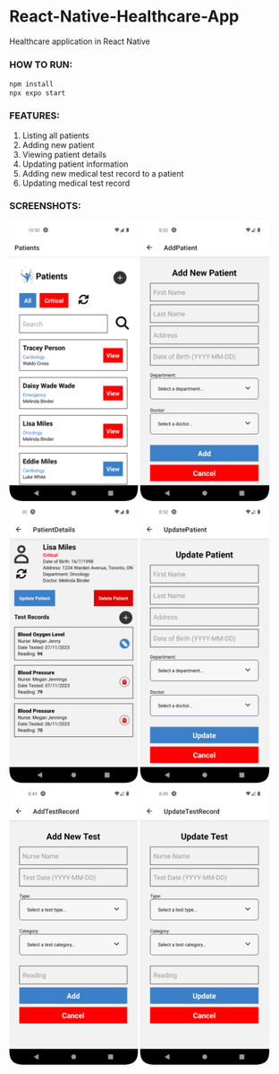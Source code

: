 # React-Native-Healthcare-App
Healthcare application in React Native

### HOW TO RUN:
```console
npm install
npx expo start
```

### FEATURES:
1. Listing all patients
2. Adding new patient
3. Viewing patient details
4. Updating patient information
5. Adding new medical test record to a patient
6. Updating medical test record

### SCREENSHOTS:
<kbd><img src="screenshots/ss_1.png" height="500"/></kbd>    <kbd><img src="screenshots/ss_2.png" height="500"/></kbd>    <kbd><img src="screenshots/ss_3.png" height="500"/></kbd>
<kbd><img src="screenshots/ss_4.png" height="500"/></kbd>    <kbd><img src="screenshots/ss_5.png" height="500"/></kbd>    <kbd><img src="screenshots/ss_6.png" height="500"/></kbd> 
